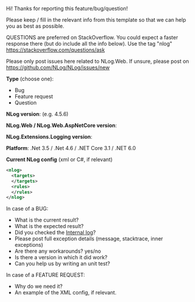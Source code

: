 Hi! Thanks for reporting this feature/bug/question! 

Please keep / fill in the relevant info from this template so that we can help you as best as possible.

QUESTIONS are preferred on StackOverflow. You could expect a faster response there (but do include all the info below). Use the tag "nlog" https://stackoverflow.com/questions/ask

Please only post issues here related to NLog.Web. If unsure, please post on https://github.com/NLog/NLog/issues/new

**Type** (choose one):

- Bug
- Feature request
- Question


**NLog version**: (e.g. 4.5.6)

**NLog.Web / NLog.Web.AspNetCore version**: 

**NLog.Extensions.Logging version**: 

**Platform**: .Net 3.5 / .Net 4.6 / .NET Core 3.1 / .NET 6.0

**Current NLog config** (xml or C#, if relevant)

```xml
<nlog>
  <targets>
  </targets>
  <rules>
  </rules>
</nlog>

```

In case of a BUG:

- What is the current result?
- What is the expected result?
- Did you checked the [Internal log](https://github.com/NLog/NLog/wiki/Internal-Logging)?
- Please post full exception details (message, stacktrace, inner exceptions)
- Are there any workarounds? yes/no
- Is there a version in which it did work? 
- Can you help us by writing an unit test?


In case of a FEATURE REQUEST:
 
 - Why do we need it?
 - An example of the XML config, if relevant. 
